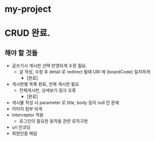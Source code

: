 # my-project

# CRUD 완료.

## 해야 할 것들
- 글쓰기시 게시판 선택 반영되게 수정 필요.
  - 글 작성, 수정 후 detail 로 redirect 될때 URI 에 {boardCode} 일치하게
    - [완료]
- 게시판별 목록 완료, 전체 게시판 필요
  - 전체게시판, 상세보기 링크 오류
    - [완료]
- 게시물 작성 시 parameter 로 title, body 등이 null 인 문제 
- 이미지 첨부 되게
- interceptor 적용
  - 로그인이 필요한 동작들 관련 로직구현
- uri 인코딩
- 회원인증 메일
